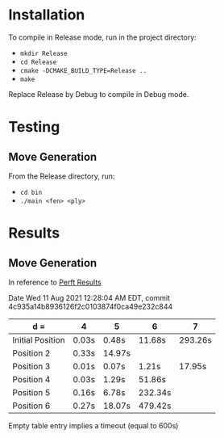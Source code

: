 # Installation
To compile in Release mode, run in the project directory:
* `mkdir Release`
* `cd Release`
* `cmake -DCMAKE_BUILD_TYPE=Release ..`
* `make`

Replace Release by Debug to compile in Debug mode.

# Testing
## Move Generation
From the Release directory, run:
* `cd bin`
* `./main <fen> <ply>`

# Results
## Move Generation
In reference to [Perft Results](https://www.chessprogramming.org/Perft_Results)

Date Wed 11 Aug 2021 12:28:04 AM EDT, commit 4c935a14b8936126f2c0103874f0ca49e232c844

|d = | 4 | 5 | 6 | 7 |
|--- |---|---|---|---|
| Initial Position | 0.03s |0.48s |11.68s |293.26s |
| Position 2 | 0.33s |14.97s | | |
| Position 3 | 0.01s |0.07s |1.21s |17.95s |
| Position 4 | 0.03s |1.29s |51.86s | |
| Position 5 | 0.16s |6.78s |232.34s | |
| Position 6 | 0.27s |18.07s |479.42s | |

Empty table entry implies a timeout (equal to 600s)
